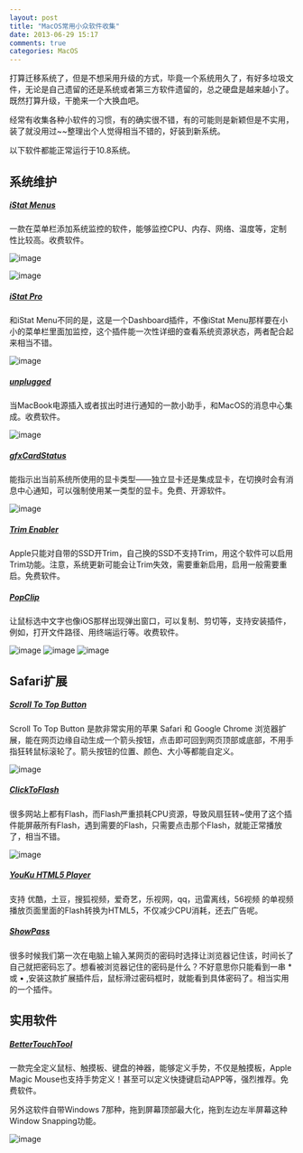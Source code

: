 ```yaml
---
layout: post
title: "MacOS常用小众软件收集"
date: 2013-06-29 15:17
comments: true
categories: MacOS
---
```

打算迁移系统了，但是不想采用升级的方式，毕竟一个系统用久了，有好多垃圾文件，无论是自己遗留的还是系统或者第三方软件遗留的，总之硬盘是越来越小了。既然打算升级，干脆来一个大换血吧。

经常有收集各种小软件的习惯，有的确实很不错，有的可能则是新颖但是不实用，装了就没用过~~整理出个人觉得相当不错的，好装到新系统。

以下软件都能正常运行于10.8系统。
<!-- more -->
## 系统维护

##### [iStat Menus](http://bjango.com/mac/istatmenus/)

一款在菜单栏添加系统监控的软件，能够监控CPU、内存、网络、温度等，定制性比较高。收费软件。

![image](/images/post/2013-06-29-macoschang-yong-ruan-jian-shou-ji/istat_menus_1.jpg)

![image](/images/post/2013-06-29-macoschang-yong-ruan-jian-shou-ji/istat_menus_2.jpg)

##### [iStat Pro](http://www.apple.com/downloads/dashboard/status/istatpro.html)

和iStat Menu不同的是，这是一个Dashboard插件，不像iStat Menu那样要在小小的菜单栏里面加监控，这个插件能一次性详细的查看系统资源状态，两者配合起来相当不错。

![image](/images/post/2013-06-29-macoschang-yong-ruan-jian-shou-ji/istat_pro.png)

##### [unplugged](http://www.briksoftware.com/products/unplugged/#_zh)

当MacBook电源插入或者拔出时进行通知的一款小助手，和MacOS的消息中心集成。收费软件。

![image](/images/post/2013-06-29-macoschang-yong-ruan-jian-shou-ji/unplugged.png)

##### [gfxCardStatus](http://gfx.io)

能指示出当前系统所使用的显卡类型——独立显卡还是集成显卡，在切换时会有消息中心通知，可以强制使用某一类型的显卡。免费、开源软件。

![image](/images/post/2013-06-29-macoschang-yong-ruan-jian-shou-ji/gfx_1.jpg)

##### [Trim Enabler](http://www.groths.org)

Apple只能对自带的SSD开Trim，自己换的SSD不支持Trim，用这个软件可以启用Trim功能。注意，系统更新可能会让Trim失效，需要重新启用，启用一般需要重启。免费软件。

##### [PopClip](http://pilotmoon.com/popclip/)

让鼠标选中文字也像iOS那样出现弹出窗口，可以复制、剪切等，支持安装插件，例如，打开文件路径、用终端运行等。收费软件。

![image](/images/post/2013-06-29-macoschang-yong-ruan-jian-shou-ji/popclip_pasteshot.png)
![image](/images/post/2013-06-29-macoschang-yong-ruan-jian-shou-ji/popclip_searchshot.png)
![image](/images/post/2013-06-29-macoschang-yong-ruan-jian-shou-ji/popclip_urlShotNew.png)

## Safari扩展

##### [Scroll To Top Button](http://www.scrolltotopbutton.com)

Scroll To Top Button 是款非常实用的苹果 Safari 和 Google Chrome 浏览器扩展，能在网页边缘自动生成一个箭头按钮，点击即可回到网页顶部或底部，不用手指狂转鼠标滚轮了。箭头按钮的位置、颜色、大小等都能自定义。

![image](/images/post/2013-06-29-macoschang-yong-ruan-jian-shou-ji/scrolltotopbutton.png)

##### [ClickToFlash](http://hoyois.github.io/safariextensions/clicktoplugin/)

很多网站上都有Flash，而Flash严重损耗CPU资源，导致风扇狂转~使用了这个插件能屏蔽所有Flash，遇到需要的Flash，只需要点击那个Flash，就能正常播放了，相当不错。

![image](/images/post/2013-06-29-macoschang-yong-ruan-jian-shou-ji/clicktoflash.jpg)

##### [YouKu HTML5 Player](http://zythum.sinaapp.com/youkuhtml5playerbookmark/)

支持 优酷，土豆，搜狐视频，爱奇艺，乐视网，qq，迅雷离线，56视频 的单视频播放页面里面的Flash转换为HTML5，不仅减少CPU消耗，还去广告呢。

##### [ShowPass](http://canisbos.com/showpass)

很多时候我们第一次在电脑上输入某网页的密码时选择让浏览器记住该，时间长了自己就把密码忘了。想看被浏览器记住的密码是什么？不好意思你只能看到一串 * 或 • ,安装这款扩展插件后，鼠标滑过密码框时，就能看到具体密码了。相当实用的一个插件。

## 实用软件

##### [BetterTouchTool](http://www.bettertouchtool.net)

一款完全定义鼠标、触摸板、键盘的神器，能够定义手势，不仅是触摸板，Apple Magic Mouse也支持手势定义！甚至可以定义快捷键启动APP等，强烈推荐。免费软件。

另外这软件自带Windows 7那种，拖到屏幕顶部最大化，拖到左边左半屏幕这种Window Snapping功能。

![image](/images/post/2013-06-29-macoschang-yong-ruan-jian-shou-ji/bettertouchtool.jpg)
